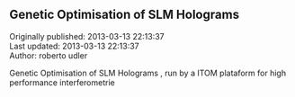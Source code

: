 ## Genetic Optimisation  of SLM Holograms   
Originally published: 2013-03-13 22:13:37  
Last updated: 2013-03-13 22:13:37  
Author: roberto udler  
  
Genetic Optimisation  of SLM Holograms  , run by a ITOM plataform for high performance interferometrie 